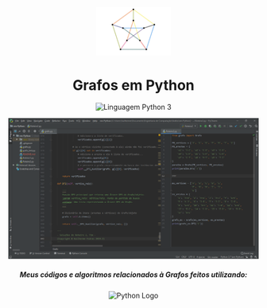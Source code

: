 <!-- Gif -->
<p align="center">
  <img src="https://raw.githubusercontent.com/GuilhermeEsdras/Grafos/master/images/graph.gif" width="150"

</p>

<!-- Título do Repô -->
<h1 align="center">
  Grafos em Python
</h1>

<!-- Badge da Linguagem -->
<p align="center">
    <img src="https://img.shields.io/badge/Linguagem-Python%203-green.svg?style=flat&colorB=26ea20" alt="Linguagem Python 3">
</p>

<!-- Screenshot -->
<p align="center">
  <img src="https://github.com/GuilhermeEsdras/Grafos/blob/master/em%20Python/screenshots/Grafo_python.png" />
</p>

<!-- Subtítulo -->
<h5 align="center"> 
  Meus códigos e algoritmos relacionados à Grafos feitos utilizando:
</h5>

<!-- Logo da Linguagem -->
<p align="center">
    <img align="center" src="https://http2.mlstatic.com/curso-de-python-3-D_NQ_NP_724590-MLB29230265467_012019-F.jpg" alt="Python Logo" width="150">
</p>

